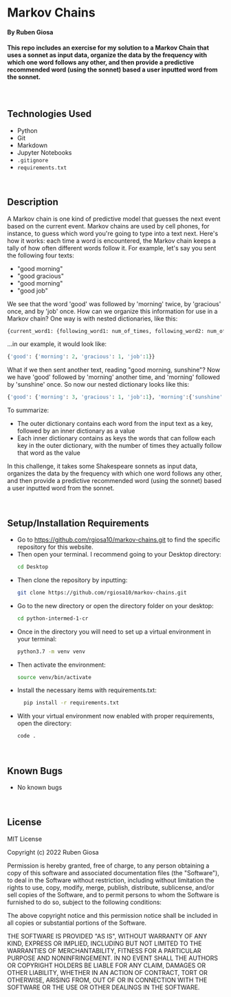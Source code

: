 # Markov Chains

#### By Ruben Giosa

#### This repo includes an exercise for my solution to a Markov Chain that uses a sonnet as input data, organize the data by the frequency with which one word follows any other, and then provide a predictive recommended word (using the sonnet) based a user inputted word from the sonnet.

<br>

## Technologies Used

* Python
* Git
* Markdown
* Jupyter Notebooks
* `.gitignore`
* `requirements.txt`

</br>

## Description

A Markov chain is one kind of predictive model that guesses the next event based on the current event. Markov chains are used by cell phones, for instance, to guess which word you're going to type into a text next. Here's how it works: each time a word is encountered, the Markov chain keeps a tally of how often different words follow it. For example, let's say you sent the following four texts:
- "good morning"
- "good gracious"
- "good morning"
- "good job"

We see that the word 'good' was followed by 'morning' twice, by 'gracious' once, and by 'job' once. How can we organize this information for use in a Markov chain? One way is with nested dictionaries, like this:
```python
{current_word1: {following_word1: num_of_times, following_word2: num_of_times, following_word3: num_of_times}}
```
...in our example, it would look like:
```python
{'good': {'morning': 2, 'gracious': 1, 'job':1}}
```
What if we then sent another text, reading "good morning, sunshine"? Now we have 'good' followed by 'morning' another time, and 'morning' followed by 'sunshine' once. So now our nested dictionary looks like this:
```python
{'good': {'morning': 3, 'gracious': 1, 'job':1}, 'morning':{'sunshine': 1}}
```
To summarize:
- The outer dictionary contains each word from the input text as a key, followed by an inner dictionary as a value
- Each inner dictionary contains as keys the words that can follow each key in the outer dictionary, with the number of times they actually follow that word as the value

In this challenge, it takes some Shakespeare sonnets as input data, organizes the data by the frequency with which one word follows any other, and then provide a predictive recommended word (using the sonnet) based a user inputted word from the sonnet.

<br>

## Setup/Installation Requirements

* Go to https://github.com/rgiosa10/markov-chains.git to find the specific repository for this website.
* Then open your terminal. I recommend going to your Desktop directory:
    ```bash
    cd Desktop
    ```
* Then clone the repository by inputting: 
  ```bash
  git clone https://github.com/rgiosa10/markov-chains.git
  ```
* Go to the new directory or open the directory folder on your desktop:
  ```bash
  cd python-intermed-1-cr
  ```
* Once in the directory you will need to set up a virtual environment in your terminal:
  ```bash
  python3.7 -m venv venv
  ```
* Then activate the environment:
  ```bash
  source venv/bin/activate
  ```
* Install the necessary items with requirements.txt:
  ```bash
    pip install -r requirements.txt
  ```
* With your virtual environment now enabled with proper requirements, open the directory:
  ```bash
  code .
  ```

</br>

## Known Bugs

* No known bugs

<br>

## License

MIT License

Copyright (c) 2022 Ruben Giosa

Permission is hereby granted, free of charge, to any person obtaining a copy of this software and associated documentation files (the "Software"), to deal in the Software without restriction, including without limitation the rights to use, copy, modify, merge, publish, distribute, sublicense, and/or sell copies of the Software, and to permit persons to whom the Software is furnished to do so, subject to the following conditions:

The above copyright notice and this permission notice shall be included in all copies or substantial portions of the Software.

THE SOFTWARE IS PROVIDED "AS IS", WITHOUT WARRANTY OF ANY KIND, EXPRESS OR IMPLIED, INCLUDING BUT NOT LIMITED TO THE WARRANTIES OF MERCHANTABILITY, FITNESS FOR A PARTICULAR PURPOSE AND NONINFRINGEMENT. IN NO EVENT SHALL THE AUTHORS OR COPYRIGHT HOLDERS BE LIABLE FOR ANY CLAIM, DAMAGES OR OTHER LIABILITY, WHETHER IN AN ACTION OF CONTRACT, TORT OR OTHERWISE, ARISING FROM, OUT OF OR IN CONNECTION WITH THE SOFTWARE OR THE USE OR OTHER DEALINGS IN THE SOFTWARE.

</br>